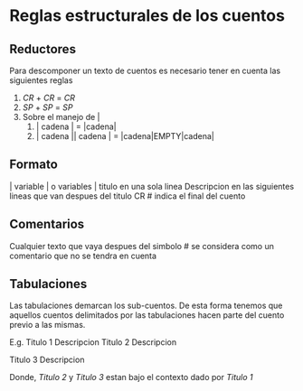 # Reglas estructurales de los cuentos

## Reductores
Para descomponer un texto de cuentos es necesario
tener en cuenta las siguientes reglas
1. _CR_ + _CR_ = _CR_
2. _SP_ + _SP_ = _SP_
3. Sobre el manejo de |
    1. | cadena | = |cadena|
    2. | cadena || cadena | = |cadena|EMPTY|cadena|

## Formato
| variable | o variables |
titulo en una sola linea
Descripcion en las siguientes lineas
que van despues del titulo
CR # indica el final del cuento

## Comentarios
Cualquier texto que vaya despues del simbolo # se
considera como un comentario que no se tendra en cuenta

## Tabulaciones
Las tabulaciones demarcan los sub-cuentos. De esta
forma tenemos que aquellos cuentos delimitados por
las tabulaciones hacen parte del cuento previo
a las mismas.

E.g.
Titulo 1
Descripcion
  Titulo 2
  Descripcion

  Titulo 3
  Descripcion

Donde, _Titulo 2_ y _Titulo 3_ estan bajo el contexto
dado por _Titulo 1_
